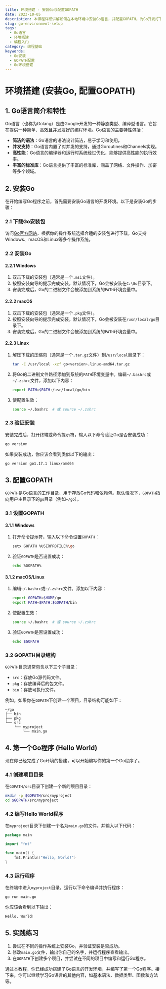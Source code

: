 ```yaml
---
title: 环境搭建 - 安装Go与配置GOPATH
date: 2023-10-05
description: 本课程详细讲解如何在本地环境中安装Go语言，并配置GOPATH，为Go开发打下坚实基础。
slug: go-environment-setup
tags:
  - Go语言
  - 环境搭建
  - 编程入门
category: 编程基础
keywords:
  - Go安装
  - GOPATH配置
  - Go环境搭建
---
```


# 环境搭建 (安装Go, 配置GOPATH)

## 1. Go语言简介和特性

Go语言（也称为Golang）是由Google开发的一种静态类型、编译型语言。它旨在提供一种简单、高效且并发友好的编程环境。Go语言的主要特性包括：

- **简洁的语法**：Go语言的语法设计简洁，易于学习和使用。
- **并发支持**：Go语言内置了对并发的支持，通过Goroutines和Channels实现。
- **高性能**：Go语言的编译器和运行时系统经过优化，能够提供高性能的执行效率。
- **丰富的标准库**：Go语言提供了丰富的标准库，涵盖了网络、文件操作、加密等多个领域。

## 2. 安装Go

在开始编写Go程序之前，首先需要安装Go语言的开发环境。以下是安装Go的步骤：

### 2.1 下载Go安装包

访问[Go官方网站](https://golang.org/dl/)，根据你的操作系统选择合适的安装包进行下载。Go支持Windows、macOS和Linux等多个操作系统。

### 2.2 安装Go

#### 2.2.1 Windows

1. 双击下载的安装包（通常是一个`.msi`文件）。
2. 按照安装向导的提示完成安装。默认情况下，Go会被安装在`C:\Go`目录下。
3. 安装完成后，Go的二进制文件会被添加到系统的`PATH`环境变量中。

#### 2.2.2 macOS

1. 双击下载的安装包（通常是一个`.pkg`文件）。
2. 按照安装向导的提示完成安装。默认情况下，Go会被安装在`/usr/local/go`目录下。
3. 安装完成后，Go的二进制文件会被添加到系统的`PATH`环境变量中。

#### 2.2.3 Linux

1. 解压下载的压缩包（通常是一个`.tar.gz`文件）到`/usr/local`目录下：
   ```bash
   tar -C /usr/local -xzf go<version>.linux-amd64.tar.gz
   ```
2. 将Go的二进制文件路径添加到系统的`PATH`环境变量中。编辑`~/.bashrc`或`~/.zshrc`文件，添加以下内容：
   ```bash
   export PATH=$PATH:/usr/local/go/bin
   ```
3. 使配置生效：
   ```bash
   source ~/.bashrc  # 或 source ~/.zshrc
   ```

### 2.3 验证安装

安装完成后，打开终端或命令提示符，输入以下命令验证Go是否安装成功：
```bash
go version
```
如果安装成功，你应该会看到类似以下的输出：
```bash
go version go1.17.1 linux/amd64
```

## 3. 配置GOPATH

`GOPATH`是Go语言的工作目录，用于存放Go代码和依赖包。默认情况下，`GOPATH`指向用户主目录下的`go`目录（例如`~/go`）。

### 3.1 设置GOPATH

#### 3.1.1 Windows

1. 打开命令提示符，输入以下命令设置`GOPATH`：
   ```bash
   setx GOPATH %USERPROFILE%\go
   ```
2. 验证`GOPATH`是否设置成功：
   ```bash
   echo %GOPATH%
   ```

#### 3.1.2 macOS/Linux

1. 编辑`~/.bashrc`或`~/.zshrc`文件，添加以下内容：
   ```bash
   export GOPATH=$HOME/go
   export PATH=$PATH:$GOPATH/bin
   ```
2. 使配置生效：
   ```bash
   source ~/.bashrc  # 或 source ~/.zshrc
   ```
3. 验证`GOPATH`是否设置成功：
   ```bash
   echo $GOPATH
   ```

### 3.2 GOPATH目录结构

`GOPATH`目录通常包含以下三个子目录：

- `src`：存放Go源代码文件。
- `pkg`：存放编译后的包文件。
- `bin`：存放可执行文件。

例如，如果你在`GOPATH`下创建一个项目，目录结构可能如下：
```
~/go
├── bin
├── pkg
└── src
    └── myproject
        └── main.go
```

## 4. 第一个Go程序 (Hello World)

现在你已经完成了Go环境的搭建，可以开始编写你的第一个Go程序了。

### 4.1 创建项目目录

在`GOPATH/src`目录下创建一个新的项目目录：
```bash
mkdir -p $GOPATH/src/myproject
cd $GOPATH/src/myproject
```

### 4.2 编写Hello World程序

在`myproject`目录下创建一个名为`main.go`的文件，并输入以下代码：
```go
package main

import "fmt"

func main() {
    fmt.Println("Hello, World!")
}
```

### 4.3 运行程序

在终端中进入`myproject`目录，运行以下命令编译并执行程序：
```bash
go run main.go
```
你应该会看到以下输出：
```bash
Hello, World!
```

## 5. 实践练习

1. 尝试在不同的操作系统上安装Go，并验证安装是否成功。
2. 修改`main.go`文件，输出你自己的名字，并运行程序查看输出。
3. 在`GOPATH`下创建多个项目，并尝试在不同的项目中编写和运行Go程序。

通过本教程，你已经成功搭建了Go语言的开发环境，并编写了第一个Go程序。接下来，你可以继续学习Go语言的其他内容，如基本语法、数据类型、函数和方法等。